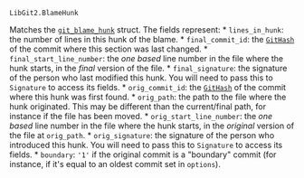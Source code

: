 ```
LibGit2.BlameHunk
```

Matches the [`git_blame_hunk`](https://libgit2.org/libgit2/#HEAD/type/git_blame_hunk) struct. The fields represent:     * `lines_in_hunk`: the number of lines in this hunk of the blame.     * `final_commit_id`: the [`GitHash`](@ref) of the commit where this section was last changed.     * `final_start_line_number`: the *one based* line number in the file where the        hunk starts, in the *final* version of the file.     * `final_signature`: the signature of the person who last modified this hunk. You will        need to pass this to `Signature` to access its fields.     * `orig_commit_id`: the [`GitHash`](@ref) of the commit where this hunk was first found.     * `orig_path`: the path to the file where the hunk originated. This may be different        than the current/final path, for instance if the file has been moved.     * `orig_start_line_number`: the *one based* line number in the file where the        hunk starts, in the *original* version of the file at `orig_path`.     * `orig_signature`: the signature of the person who introduced this hunk. You will        need to pass this to `Signature` to access its fields.     * `boundary`: `'1'` if the original commit is a "boundary" commit (for instance, if it's        equal to an oldest commit set in `options`).
